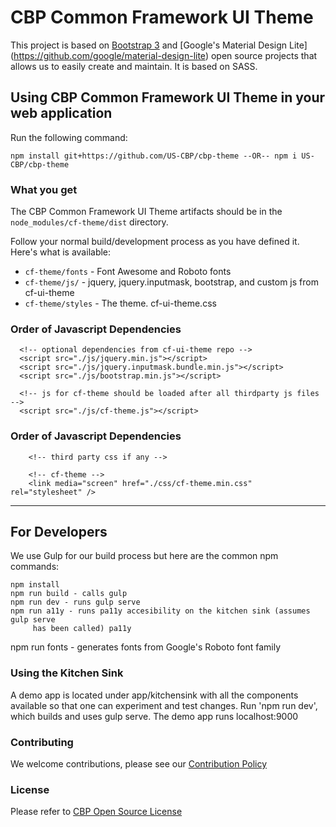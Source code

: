CBP Common Framework UI Theme
==========
This project is based on [Bootstrap 3](http://getbootstrap.com) and [Google's Material Design Lite] (https://github.com/google/material-design-lite)  open source projects that allows us to easily create and maintain.  It is based on SASS.  


## Using CBP Common Framework UI Theme in your web application

Run the following command:

	npm install git+https://github.com/US-CBP/cbp-theme --OR-- npm i US-CBP/cbp-theme

### What you get

The CBP Common Framework UI Theme artifacts should be in the
`node_modules/cf-theme/dist` directory.

Follow your normal build/development process as you have defined it. Here's what is available:

* `cf-theme/fonts` - Font Awesome and Roboto fonts
* `cf-theme/js/` - jquery, jquery.inputmask, bootstrap, and custom js from cf-ui-theme
* `cf-theme/styles` - The theme. cf-ui-theme.css

### Order of Javascript Dependencies
```
  <!-- optional dependencies from cf-ui-theme repo -->
  <script src="./js/jquery.min.js"></script>
  <script src="./js/jquery.inputmask.bundle.min.js"></script>
  <script src="./js/bootstrap.min.js"></script>

  <!-- js for cf-theme should be loaded after all thirdparty js files -->
  <script src="./js/cf-theme.js"></script>

```
### Order of Javascript Dependencies

```
	<!-- third party css if any -->

	<!-- cf-theme -->
    <link media="screen" href="./css/cf-theme.min.css" rel="stylesheet" />
```
----

## For Developers

We use Gulp for our build process but here are the common npm commands:

	npm install
	npm run build - calls gulp
	npm run dev - runs gulp serve
	npm run a11y - runs pa11y accesibility on the kitchen sink (assumes gulp serve
		 has been called) pa11y
  npm run fonts - generates fonts from Google's Roboto font family

### Using the Kitchen Sink

A demo app is located under app/kitchensink with all the components available so
that one can experiment and test changes. Run 'npm run dev', which builds and
uses gulp serve.  The demo app runs localhost:9000

### Contributing

We welcome contributions, please see our [Contribution Policy](https://github.com/US-CBP/open-source-policy/blob/master/CONTRIBUTING.md)

### License
Please refer to [CBP Open Source License](https://github.com/US-CBP/open-source-policy/blob/master/LICENSE.md)
